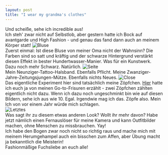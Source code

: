 ```yaml
---
layout: post
title: "I wear my grandma's clothes"
---
```


Und scheiße, sehe ich incredible aus!  
Ich steh' zwar nicht auf Selbstlob, aber gestern hatte ich Bock auf avantgarde und High Fashion - und genau das fand dann auch an meinem Körper statt! 
![Bluse](http://farm3.staticflickr.com/2860/12906153025_f116c28145_c.jpg)  
Zuerst einmal: Ist diese Bluse von meiner Oma nicht der Wahnsinn? Die Farben sind so satt und kräftig und der schwarze Hintergrund verstärkt diesen Effekt in bester Hundertwasser-Manier. Was für ein Kunstwerk.  
Dazu noch mehr Schwarz. Natürlich. 
![Seite](http://farm4.staticflickr.com/3725/12906572024_cf2edccdc5_c.jpg)  
Mein Neunziger-Tattoo-Halsband. Ebenfalls Pflicht. Meine Zwanziger-Jahre-Zeitungsjungen-Mütze. Ebenfalls nichts Neues.
![Close](http://farm8.staticflickr.com/7421/12906236743_20fcbd6da9_c.jpg)  
Das eigentliche Experiment hier sind tatsächlich meine Zöpfchen. [Hier](http://fuchsgehtum.de/fuchsfell-haare-hoch/) hatte ich euch ja von meinen Go-to-Frisuren erzählt - zwei Zöpfchen zählten eigentlich nicht dazu. Wenn ich dazu noch ungeschminkt bin wie auf diesen Bildern, sehe ich aus wie 10. Egal. Irgendwie mag ich das. Zöpfe also. Mein Ich von vor einem Jahr würde mich schlagen.  
![Letztes](http://farm8.staticflickr.com/7387/12906158595_d570cd4c7d_c.jpg)  
Was sagt ihr zu diesem etwas anderen Look? Wollt ihr mehr davon? Habe jetzt nämlich einen Fernauslöser für meine Kamera und kann Outfitbilder machen, ohne Menschen zu missbrauchen. Yay!   
Ich habe den Bogen zwar noch nicht so richtig raus und mache mich mit meinem Herumgehampel auch ein bisschen zum Affen, aber Übung macht ja bekanntlich die Meisterin!  
Fashionmäßige Fuchsliebe an euch alle!
